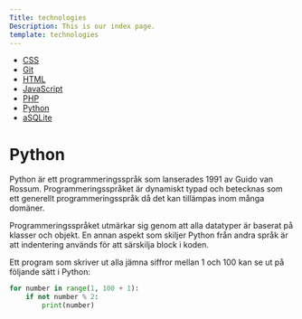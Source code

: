 ```yaml
---
Title: technologies
Description: This is our index page.
template: technologies
---
```


<div class="tech-content">
    <ul>
        <li><a href="%base_url%?technology/css">CSS</a></li>
        <li><a href="%base_url%?technology/git">Git</a></li>
        <li><a href="%base_url%?technology/html">HTML</a></li>
        <li><a href="%base_url%?technology/javascript">JavaScript</a></li>
        <li><a href="%base_url%?technology/php">PHP</a></li>
        <li><a href="%base_url%?technology/python">Python</a></li>
        <li><a href="%base_url%?technology/sqlite">aSQLite</a></li>
    </ul>
</div>

# Python

Python är ett programmeringsspråk som lanserades 1991 av Guido van Rossum. Programmeringsspråket är dynamiskt typad och betecknas som ett generellt programmeringsspråk då det kan tillämpas inom många domäner.

Programmeringsspråket utmärkar sig genom att alla datatyper är baserat på klasser och objekt. En annan aspekt som skiljer Python från andra språk är att indentering används för att särskilja block i koden.

Ett program som skriver ut alla jämna siffror mellan 1 och 100 kan se ut på följande sätt i Python:

```python
for number in range(1, 100 + 1):
    if not number % 2:
        print(number)
```

